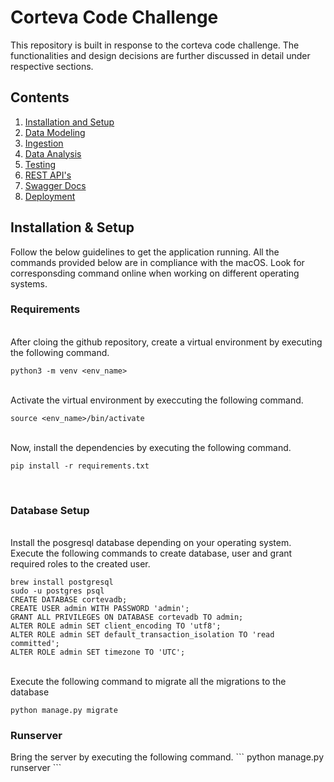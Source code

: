 # Corteva Code Challenge
This repository is built in response to the corteva code challenge. The functionalities and design decisions are further discussed in detail under respective sections.
## Contents
1. [ Installation and Setup ](#inst)
2. [ Data Modeling](#dm)
3. [ Ingestion ](#ingestion)
4. [ Data Analysis ](#da)
5. [ Testing ](#testing)
6. [ REST API's ](#restapi)
7. [ Swagger Docs](#swagger)
8. [ Deployment ](#deploy)

<a name="inst"></a>
<h2>Installation & Setup</h2>
Follow the below guidelines to get the application running. All the commands provided below are in compliance with the macOS. Look for corresponsding command online when working on different operating systems. 
<h3> Requirements </h3>

<br/>After cloing the github repository, create a virtual environment by executing the following command.

```
python3 -m venv <env_name>
```

<br/>Activate the virtual environment by execcuting the following command.
```
source <env_name>/bin/activate
```
<br/>Now, install the dependencies by executing the following command.
```
pip install -r requirements.txt
```
<br/>

<h3>Database Setup</h3>

<br/>Install the posgresql database depending on your operating system. Execute the following commands to create database, user and grant required roles to the created user.

```
brew install postgresql
sudo -u postgres psql
CREATE DATABASE cortevadb;
CREATE USER admin WITH PASSWORD 'admin';
GRANT ALL PRIVILEGES ON DATABASE cortevadb TO admin;
ALTER ROLE admin SET client_encoding TO 'utf8';
ALTER ROLE admin SET default_transaction_isolation TO 'read committed';
ALTER ROLE admin SET timezone TO 'UTC';
```

<br/>Execute the following command to migrate all the migrations to the database
```
python manage.py migrate
```

<h3>Runserver</h3>
Bring the server by executing the following command.
```
python manage.py runserver
```
